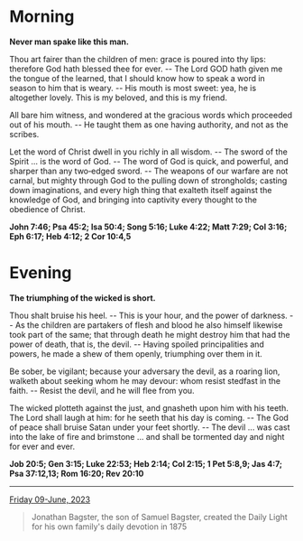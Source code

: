 # Morning

**Never man spake like this man.**
 
Thou art fairer than the children of men: grace is poured into thy lips: therefore God hath blessed thee for ever. -- The Lord GOD hath given me the tongue of the learned, that I should know how to speak a word in season to him that is weary. -- His mouth is most sweet: yea, he is altogether lovely. This is my beloved, and this is my friend.
 
All bare him witness, and wondered at the gracious words which proceeded out of his mouth. -- He taught them as one having authority, and not as the scribes.
 
Let the word of Christ dwell in you richly in all wisdom. -- The sword of the Spirit ... is the word of God. -- The word of God is quick, and powerful, and sharper than any two‑edged sword. -- The weapons of our warfare are not carnal, but mighty through God to the pulling down of strongholds; casting down imaginations, and every high thing that exalteth itself against the knowledge of God, and bringing into captivity every thought to the obedience of Christ.  

**John 7:46; Psa 45:2; Isa 50:4; Song 5:16; Luke 4:22; Matt 7:29; Col 3:16; Eph 6:17; Heb 4:12; 2 Cor 10:4,5**

# Evening

**The triumphing of the wicked is short.**
 
Thou shalt bruise his heel. -- This is your hour, and the power of darkness. -- As the children are partakers of flesh and blood he also himself likewise took part of the same; that through death he might destroy him that had the power of death, that is, the devil. -- Having spoiled principalities and powers, he made a shew of them openly, triumphing over them in it.
 
Be sober, be vigilant; because your adversary the devil, as a roaring lion, walketh about seeking whom he may devour: whom resist stedfast in the faith. -- Resist the devil, and he will flee from you.
 
The wicked plotteth against the just, and gnasheth upon him with his teeth. The Lord shall laugh at him: for he seeth that his day is coming. -- The God of peace shall bruise Satan under your feet shortly. -- The devil ... was cast into the lake of fire and brimstone ... and shall be tormented day and night for ever and ever.  

**Job 20:5; Gen 3:15; Luke 22:53; Heb 2:14; Col 2:15; 1 Pet 5:8,9; Jas 4:7; Psa 37:12,13; Rom 16:20; Rev 20:10**

---

[Friday 09-June, 2023](https://t.me/s/daily_light)

> Jonathan Bagster, the son of Samuel Bagster, created the Daily Light for his own family's daily devotion in 1875

